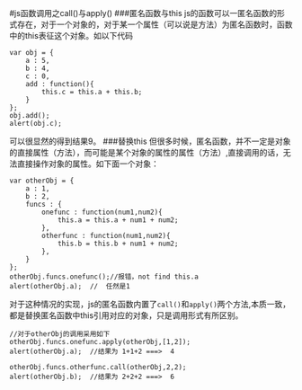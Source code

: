 #js函数调用之call()与apply()
###匿名函数与this
js的函数可以一匿名函数的形式存在，对于一个对象的，对于某一个属性（可以说是方法）为匿名函数时，函数中的this表征这个对象。如以下代码
```
var obj = {
    a : 5,
    b : 4,
    c : 0,
    add : function(){
        this.c = this.a + this.b;
    }
};
obj.add();
alert(obj.c);
```
可以很显然的得到结果9。
###替换this
但很多时候，匿名函数，并不一定是对象的直接属性（方法），而可能是某个对象的属性的属性（方法）,直接调用的话，无法直接操作对象的属性。如下面一个对象：
```
var otherObj = {
    a : 1,
    b : 2,
    funcs : {
        onefunc : function(num1,num2){
            this.a = this.a + num1 + num2;
        },
        otherfunc : function(num1,num2){
            this.b = this.b + num1 + num2;
        },
    }
};
otherObj.funcs.onefunc();//报错，not find this.a
alert(otherObj.a);  //  任然是1
```
对于这种情况的实现，js的匿名函数内置了`call()`和`apply()`两个方法,本质一致，都是替换匿名函数中this引用对应的对象，只是调用形式有所区别。
```
//对于otherObj的调用采用如下
otherObj.funcs.onefunc.apply(otherObj,[1,2]);
alert(otherObj.a);  //结果为 1+1+2 ===>  4

otherObj.funcs.otherfunc.call(otherObj,2,2);
alert(otherObj.b);  //结果为 2+2+2 ===>  6
```